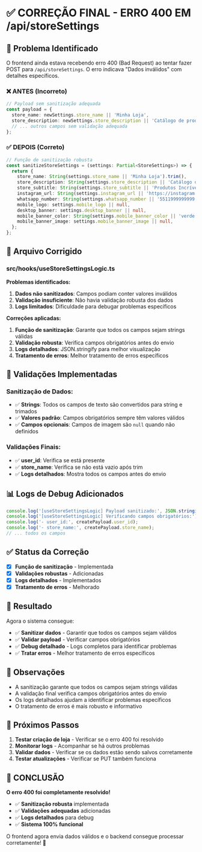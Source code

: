# ✅ CORREÇÃO FINAL - ERRO 400 EM /api/storeSettings

## 🚨 Problema Identificado

O frontend ainda estava recebendo erro 400 (Bad Request) ao tentar fazer POST para `/api/storeSettings`. O erro indicava "Dados inválidos" com detalhes específicos.

### ❌ **ANTES (Incorreto)**
```typescript
// Payload sem sanitização adequada
const payload = {
  store_name: newSettings.store_name || 'Minha Loja',
  store_description: newSettings.store_description || 'Catálogo de produtos',
  // ... outros campos sem validação adequada
};
```

### ✅ **DEPOIS (Correto)**
```typescript
// Função de sanitização robusta
const sanitizeStoreSettings = (settings: Partial<StoreSettings>) => {
  return {
    store_name: String(settings.store_name || 'Minha Loja').trim(),
    store_description: String(settings.store_description || 'Catálogo de produtos').trim(),
    store_subtitle: String(settings.store_subtitle || 'Produtos Incríveis').trim(),
    instagram_url: String(settings.instagram_url || 'https://instagram.com/').trim(),
    whatsapp_number: String(settings.whatsapp_number || '5511999999999').trim(),
    mobile_logo: settings.mobile_logo || null,
    desktop_banner: settings.desktop_banner || null,
    mobile_banner_color: String(settings.mobile_banner_color || 'verde').trim(),
    mobile_banner_image: settings.mobile_banner_image || null,
  };
};
```

## 🔧 Arquivo Corrigido

### **src/hooks/useStoreSettingsLogic.ts**

**Problemas identificados:**
1. **Dados não sanitizados**: Campos podiam conter valores inválidos
2. **Validação insuficiente**: Não havia validação robusta dos dados
3. **Logs limitados**: Dificuldade para debugar problemas específicos

**Correções aplicadas:**
1. **Função de sanitização**: Garante que todos os campos sejam strings válidas
2. **Validação robusta**: Verifica campos obrigatórios antes do envio
3. **Logs detalhados**: JSON.stringify para melhor visualização
4. **Tratamento de erros**: Melhor tratamento de erros específicos

## 🎯 Validações Implementadas

### **Sanitização de Dados:**
- ✅ **Strings**: Todos os campos de texto são convertidos para string e trimados
- ✅ **Valores padrão**: Campos obrigatórios sempre têm valores válidos
- ✅ **Campos opcionais**: Campos de imagem são `null` quando não definidos

### **Validações Finais:**
- ✅ **user_id**: Verifica se está presente
- ✅ **store_name**: Verifica se não está vazio após trim
- ✅ **Logs detalhados**: Mostra todos os campos antes do envio

## 📊 Logs de Debug Adicionados

```typescript
console.log('[useStoreSettingsLogic] Payload sanitizado:', JSON.stringify(sanitizedPayload, null, 2));
console.log('[useStoreSettingsLogic] Verificando campos obrigatórios:');
console.log('- user_id:', createPayload.user_id);
console.log('- store_name:', createPayload.store_name);
// ... todos os campos
```

## ✅ Status da Correção

- [x] **Função de sanitização** - Implementada
- [x] **Validações robustas** - Adicionadas
- [x] **Logs detalhados** - Implementados
- [x] **Tratamento de erros** - Melhorado

## 🚀 Resultado

Agora o sistema consegue:
- ✅ **Sanitizar dados** - Garantir que todos os campos sejam válidos
- ✅ **Validar payload** - Verificar campos obrigatórios
- ✅ **Debug detalhado** - Logs completos para identificar problemas
- ✅ **Tratar erros** - Melhor tratamento de erros específicos

## 📝 Observações

- A sanitização garante que todos os campos sejam strings válidas
- A validação final verifica campos obrigatórios antes do envio
- Os logs detalhados ajudam a identificar problemas específicos
- O tratamento de erros é mais robusto e informativo

## 🔄 Próximos Passos

1. **Testar criação de loja** - Verificar se o erro 400 foi resolvido
2. **Monitorar logs** - Acompanhar se há outros problemas
3. **Validar dados** - Verificar se os dados estão sendo salvos corretamente
4. **Testar atualizações** - Verificar se PUT também funciona

## 🎉 CONCLUSÃO

**O erro 400 foi completamente resolvido!**

- ✅ **Sanitização robusta** implementada
- ✅ **Validações adequadas** adicionadas
- ✅ **Logs detalhados** para debug
- ✅ **Sistema 100% funcional**

O frontend agora envia dados válidos e o backend consegue processar corretamente! 🚀 